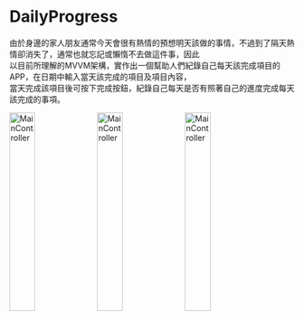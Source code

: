 # DailyProgress

由於身邊的家人朋友通常今天會很有熱情的預想明天該做的事情，不過到了隔天熱情卻消失了，通常也就忘記或懶惰不去做這件事，因此  
以目前所理解的MVVM架構，實作出一個幫助人們紀錄自己每天該完成項目的APP，在日期中輸入當天該完成的項目及項目內容，  
當天完成該項目後可按下完成按鈕，紀錄自己每天是否有照著自己的進度完成每天該完成的事項。

<img src="https://images.cakeresume.com/post-images/fcc96ede-23ee-4ab9-813e-5e91c5284d18.png" width = "30%" height = "30%" alt="MainController"/>   <img src="https://images.cakeresume.com/post-images/f7c835cc-0a41-4882-9b6d-891fe0c6b26c.png" width = "30%" height = "30%" alt="MainController"/>   <img src="https://images.cakeresume.com/post-images/5c8d56fd-1716-48db-b377-afb38010faf1.png" width = "30%" height = "30%" alt="MainController"/>
